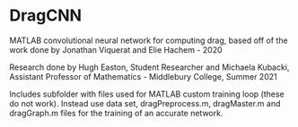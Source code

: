 # DragCNN

MATLAB convolutional neural network for computing drag, based off of the work done by Jonathan Viquerat and Elie Hachem - 2020


Research done by Hugh Easton, Student Researcher and Michaela Kubacki, Assistant Professor of Mathematics - Middlebury College, Summer 2021

Includes subfolder with files used for MATLAB custom training loop (these do not work). Instead use data set, dragPreprocess.m, dragMaster.m and dragGraph.m files for the training of an accurate network. 

